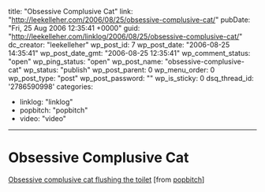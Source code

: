 title: "Obsessive Complusive Cat"
link: "http://leekelleher.com/2006/08/25/obsessive-complusive-cat/"
pubDate: "Fri, 25 Aug 2006 12:35:41 +0000"
guid: "http://leekelleher.com/linklog/2006/08/25/obsessive-complusive-cat/"
dc_creator: "leekelleher"
wp_post_id: 7
wp_post_date: "2006-08-25 14:35:41"
wp_post_date_gmt: "2006-08-25 12:35:41"
wp_comment_status: "open"
wp_ping_status: "open"
wp_post_name: "obsessive-complusive-cat"
wp_status: "publish"
wp_post_parent: 0
wp_menu_order: 0
wp_post_type: "post"
wp_post_password: ""
wp_is_sticky: 0
dsq_thread_id: '2786590998'
categories:
  - linklog: "linklog"
  - popbitch: "popbitch"
  - video: "video"

---

# Obsessive Complusive Cat

<a href="http://video.google.de/videoplay?docid=-6497257644936185526&q=genre:comedy">Obsessive complusive cat flushing the toilet</a> [from <a href="http://www.popbitch.com/">popbitch</a>]